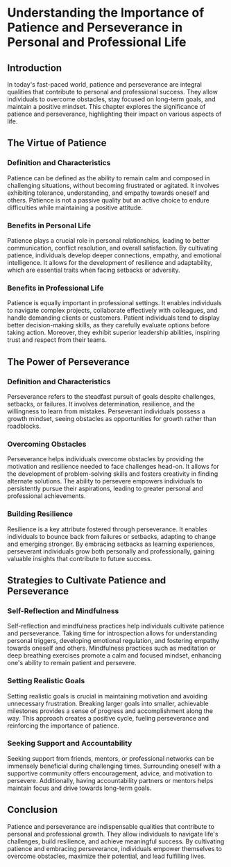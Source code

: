 Understanding the Importance of Patience and Perseverance in Personal and Professional Life
====================================================================================================

Introduction
------------

In today's fast-paced world, patience and perseverance are integral qualities that contribute to personal and professional success. They allow individuals to overcome obstacles, stay focused on long-term goals, and maintain a positive mindset. This chapter explores the significance of patience and perseverance, highlighting their impact on various aspects of life.

The Virtue of Patience
----------------------

### Definition and Characteristics

Patience can be defined as the ability to remain calm and composed in challenging situations, without becoming frustrated or agitated. It involves exhibiting tolerance, understanding, and empathy towards oneself and others. Patience is not a passive quality but an active choice to endure difficulties while maintaining a positive attitude.

### Benefits in Personal Life

Patience plays a crucial role in personal relationships, leading to better communication, conflict resolution, and overall satisfaction. By cultivating patience, individuals develop deeper connections, empathy, and emotional intelligence. It allows for the development of resilience and adaptability, which are essential traits when facing setbacks or adversity.

### Benefits in Professional Life

Patience is equally important in professional settings. It enables individuals to navigate complex projects, collaborate effectively with colleagues, and handle demanding clients or customers. Patient individuals tend to display better decision-making skills, as they carefully evaluate options before taking action. Moreover, they exhibit superior leadership abilities, inspiring trust and respect from their teams.

The Power of Perseverance
-------------------------

### Definition and Characteristics

Perseverance refers to the steadfast pursuit of goals despite challenges, setbacks, or failures. It involves determination, resilience, and the willingness to learn from mistakes. Perseverant individuals possess a growth mindset, seeing obstacles as opportunities for growth rather than roadblocks.

### Overcoming Obstacles

Perseverance helps individuals overcome obstacles by providing the motivation and resilience needed to face challenges head-on. It allows for the development of problem-solving skills and fosters creativity in finding alternate solutions. The ability to persevere empowers individuals to persistently pursue their aspirations, leading to greater personal and professional achievements.

### Building Resilience

Resilience is a key attribute fostered through perseverance. It enables individuals to bounce back from failures or setbacks, adapting to change and emerging stronger. By embracing setbacks as learning experiences, perseverant individuals grow both personally and professionally, gaining valuable insights that contribute to future success.

Strategies to Cultivate Patience and Perseverance
-------------------------------------------------

### Self-Reflection and Mindfulness

Self-reflection and mindfulness practices help individuals cultivate patience and perseverance. Taking time for introspection allows for understanding personal triggers, developing emotional regulation, and fostering empathy towards oneself and others. Mindfulness practices such as meditation or deep breathing exercises promote a calm and focused mindset, enhancing one's ability to remain patient and persevere.

### Setting Realistic Goals

Setting realistic goals is crucial in maintaining motivation and avoiding unnecessary frustration. Breaking larger goals into smaller, achievable milestones provides a sense of progress and accomplishment along the way. This approach creates a positive cycle, fueling perseverance and reinforcing the importance of patience.

### Seeking Support and Accountability

Seeking support from friends, mentors, or professional networks can be immensely beneficial during challenging times. Surrounding oneself with a supportive community offers encouragement, advice, and motivation to persevere. Additionally, having accountability partners or mentors helps maintain focus and drive towards long-term goals.

Conclusion
----------

Patience and perseverance are indispensable qualities that contribute to personal and professional growth. They allow individuals to navigate life's challenges, build resilience, and achieve meaningful success. By cultivating patience and embracing perseverance, individuals empower themselves to overcome obstacles, maximize their potential, and lead fulfilling lives.
